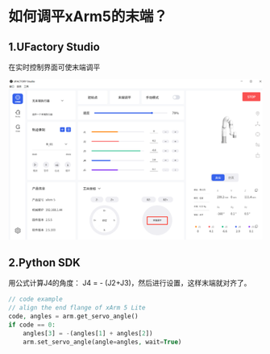 # 如何调平xArm5的末端？

## 1.UFactory Studio

在实时控制界面可使末端调平

![images](../assets/25.png)



## 2.Python SDK

用公式计算J4的角度： J4 = - (J2+J3)，然后进行设置，这样末端就对齐了。

```php
// code example
// align the end flange of xArm 5 Lite
code, angles = arm.get_servo_angle()
if code == 0:
    angles[3] = -(angles[1] + angles[2])
    arm.set_servo_angle(angle=angles, wait=True)
```

